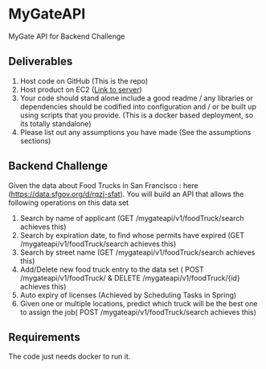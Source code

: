 # MyGateAPI
MyGate API for Backend Challenge

## Deliverables
1) Host code on GitHub (This is the repo)
2) Host product on EC2 ([Link to server](http://18.221.31.107:8090/swagger-ui.html))
3) Your code should stand alone include a good readme / any libraries or dependencies should be codified into configuration and / or be built up using scripts that you provide. (This is a docker based deployment, so its totally standalone)
4) Please list out any assumptions you have made (See the assumptions sections)
						
## Backend Challenge
Given the data about Food Trucks in San Francisco : here (https://data.sfgov.org/d/rqzj-sfat). You will build an API that allows the following operations on this data set
						
1) Search by name of applicant (GET /mygateapi/v1/foodTruck/search achieves this)
2) Search by expiration date, to find whose permits have expired (GET /mygateapi/v1/foodTruck/search achieves this)
3) Search by street name (GET /mygateapi/v1/foodTruck/search achieves this)
4) Add/Delete new food truck entry to the data set ( POST /mygateapi/v1/foodTruck/ & DELETE /mygateapi/v1/foodTruck/{id} achieves this)
5) Auto expiry of licenses (Achieved by Scheduling Tasks in Spring)
6) Given one or multiple locations, predict which truck will be	 the best one to assign the job( POST /mygateapi/v1/foodTruck/search achieves this)

## Requirements
The code just needs docker to run it.
